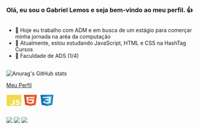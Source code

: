 ### Olá, eu sou o Gabriel Lemos e seja bem-vindo ao meu perfil. 👍

##
- 🔭 Hoje eu trabalho com ADM e em busca de um estágio para comerçar minha jornada na aréa da computação
- 🌱 Atualmente, estou estudando JavaScript, HTML e CSS na HashTag Cursos
- 📔 Faculdade de ADS (1/4)
##
![Anurag's GitHub stats](https://github-readme-stats.vercel.app/api?username=gabriellemosc&show_icons=true&theme=radical)

<div>
  <a href="https://github.com/gabriellemosc">Meu Perfil</a>
  <div style="display: inline_block"><br>
  <img align="center" alt="Rafa-Js" height="30" width="40" src="https://raw.githubusercontent.com/devicons/devicon/master/icons/javascript/javascript-plain.svg">
      <img align="center" alt="Rafa-HTML" height="30" width="40" src="https://raw.githubusercontent.com/devicons/devicon/master/icons/html5/html5-original.svg">
        <img align="center" alt="Rafa-CSS" height="30" width="40" src="https://raw.githubusercontent.com/devicons/devicon/master/icons/css3/css3-original.svg">
</div>

##
<a href="https://instagram.com/gabriel_lemoscc" target="_blank"><img src="https://img.shields.io/badge/-Instagram-%23E4405F?style=for-the-badge&logo=instagram&logoColor=white" target="_blank"></a>
<a href = "mailto:gabriel.lemos1910@gmail.com"><img src="https://img.shields.io/badge/-Gmail-%23333?style=for-the-badge&logo=gmail&logoColor=white" target="_blank"></a>
 <a target="_blank"><img src="https://img.shields.io/badge/-LinkedIn-%230077B5?style=for-the-badge&logo=linkedin&logoColor=white" target="_blank"></a> 
  

